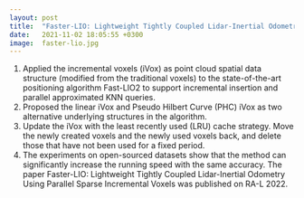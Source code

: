 ```yaml
---
layout: post
title:  "Faster-LIO: Lightweight Tightly Coupled Lidar-Inertial Odometry Using Parallel Sparse Incremental Voxels"
date:   2021-11-02 18:05:55 +0300
image:  faster-lio.jpg
---
```

1.	Applied the incremental voxels (iVox) as point cloud spatial data structure (modified from the traditional voxels) to the state-of-the-art positioning algorithm Fast-LIO2 to support incremental insertion and parallel approximated KNN queries.
2.	Proposed the linear iVox and Pseudo Hilbert Curve (PHC) iVox as two alternative underlying structures in the algorithm.
3.	Update the iVox with the least recently used (LRU) cache strategy. Move the newly created voxels and the newly used voxels back, and delete those that have not been used for a fixed period.
4.	The experiments on open-sourced datasets show that the method can significantly increase the running speed with the same accuracy. The paper Faster-LIO: Lightweight Tightly Coupled Lidar-Inertial Odometry Using Parallel Sparse Incremental Voxels was published on RA-L 2022.

